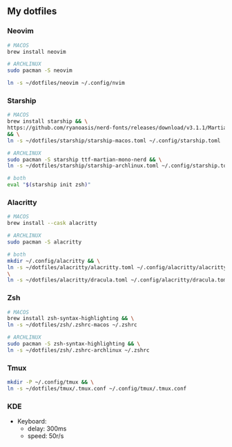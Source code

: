 ## My dotfiles

### Neovim
```bash
# MACOS
brew install neovim

# ARCHLINUX
sudo pacman -S neovim 

ln -s ~/dotfiles/neovim ~/.config/nvim
```

### Starship
```bash
# MACOS 
brew install starship && \
https://github.com/ryanoasis/nerd-fonts/releases/download/v3.1.1/MartianMono.zip
&& \
ln -s ~/dotfiles/starship/starship-macos.toml ~/.config/starship.toml

# ARCHLINUX 
sudo pacman -S starship ttf-martian-mono-nerd && \
ln -s ~/dotfiles/starship/starship-archlinux.toml ~/.config/starship.toml

# both
eval "$(starship init zsh)"
```

### Alacritty
```bash
# MACOS
brew install --cask alacritty
```
```bash
# ARCHLINUX
sudo pacman -S alacritty
```
```bash
# both
mkdir ~/.config/alacritty && \
ln -s ~/dotfiles/alacritty/alacritty.toml ~/.config/alacritty/alacritty.toml &&
\
ln -s ~/dotfiles/alacritty/dracula.toml ~/.config/alacritty/dracula.toml
```

### Zsh
```bash
# MACOS
brew install zsh-syntax-highlighting && \
ln -s ~/dotfiles/zsh/.zshrc-macos ~/.zshrc
```
```bash
# ARCHLINUX
sudo pacman -S zsh-syntax-highlighting && \
ln -s ~/dotfiles/zsh/.zshrc-archlinux ~/.zshrc
```

### Tmux
```bash
mkdir -P ~/.config/tmux && \
ln -s ~/dotfiles/tmux/.tmux.conf ~/.config/tmux/.tmux.conf
```

### KDE
- Keyboard: 
	- delay: 300ms
	- speed: 50r/s
